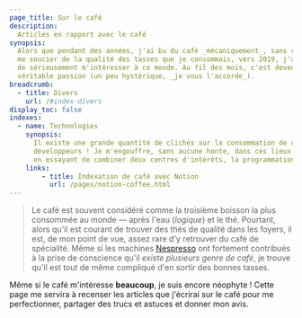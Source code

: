 ```yaml
---
page_title: Sur le café
description: 
  Articles en rapport avec le café
synopsis:
  Alors que pendant des années, j'ai bu du café _mécaniquement_, sans réellement
  me soucier de la qualité des tasses que je consommais, vers 2019, j'ai décidé
  de sérieusement m'intéresser à ce monde. Au fil des mois, c'est devenu une
  véritable passion (un peu hystérique, _je vous l'accorde_).
breadcrumb:
  - title: Divers
    url: /#index-divers
display_toc: false
indexes:
  - name: Technologies
    synopsis:
      Il existe une grande quantité de clichés sur la consommation de café des
      développeurs ! Je m'engouffre, sans aucune honte, dans ces lieux communs
      en essayant de combiner deux centres d'intérêts, la programmation et le café.
    links:
        - title: Indexation de café avec Notion
          url: /pages/notion-coffee.html
---
```



> Le café est souvent considéré comme la troisième boisson la plus
> consommée au monde — après l'eau (_logique_) et le thé. Pourtant,
> alors qu'il est courant de trouver des thés de qualité dans les
> foyers, il est, de mon point de vue, assez rare d'y retrouver du
> café de spécialité. Même si les machines
> [Nespresso](https://fr.wikipedia.org/wiki/Nespresso) ont fortement
> contribués à la prise de conscience qu'il _existe plusieurs genre de
> café_, je trouve qu'il est tout de même compliqué d'en sortir des
> bonnes tasses.

Même si le café m'intéresse **beaucoup**, je suis encore néophyte !
Cette page me servira à recenser les articles que j'écrirai sur le
café pour me perfectionner, partager des trucs et astuces et donner
mon avis.
